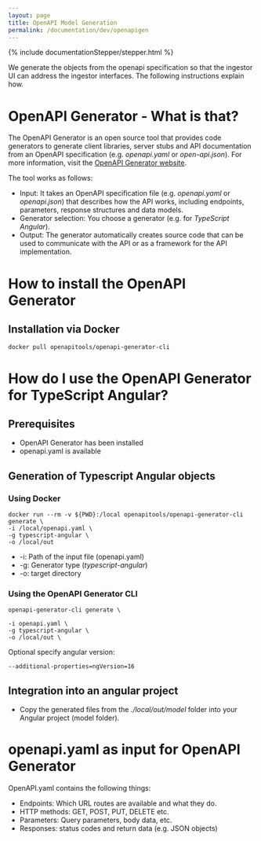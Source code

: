 ```yaml
---
layout: page
title: OpenAPI Model Generation
permalink: /documentation/dev/openapigen
---
```


<!-- Show the current active documentation page -->
{% include documentationStepper/stepper.html %}

We generate the objects from the openapi specification so that the ingestor UI can address the ingestor interfaces. The following instructions explain how.

# OpenAPI Generator - What is that?

The OpenAPI Generator is an open source tool that provides code generators to generate client libraries, server stubs and API documentation from an OpenAPI specification (e.g. *openapi.yaml* or *open-api.json*). For more information, visit the [OpenAPI Generator website](https://openapi-generator.tech/).

The tool works as follows:

* Input: It takes an OpenAPI specification file (e.g. *openapi.yaml* or *openapi.json*) that describes how the API works, including endpoints, parameters, response structures and data models.
* Generator selection: You choose a generator (e.g. for *TypeScript Angular*).
* Output: The generator automatically creates source code that can be used to communicate with the API or as a framework for the API implementation.

# How to install the OpenAPI Generator

## Installation via Docker

```
docker pull openapitools/openapi-generator-cli
```

# How do I use the OpenAPI Generator for TypeScript Angular?

## Prerequisites

* OpenAPI Generator has been installed
* openapi.yaml is available

## Generation of Typescript Angular objects

### Using Docker

```
docker run --rm -v ${PWD}:/local openapitools/openapi-generator-cli generate \
-i /local/openapi.yaml \
-g typescript-angular \
-o /local/out
```

* -i: Path of the input file (openapi.yaml)
* -g: Generator type (*typescript-angular*)
* -o: target directory

### Using the OpenAPI Generator CLI

```
openapi-generator-cli generate \

-i openapi.yaml \
-g typescript-angular \
-o /local/out \
```

Optional specify angular version:

```
--additional-properties=ngVersion=16
```

## Integration into an angular project

* Copy the generated files from the *./local/out/model* folder into your Angular project (model folder).

# openapi.yaml as input for OpenAPI Generator

OpenAPI.yaml contains the following things:

* Endpoints: Which URL routes are available and what they do.
* HTTP methods: GET, POST, PUT, DELETE etc.
* Parameters: Query parameters, body data, etc.
* Responses: status codes and return data (e.g. JSON objects)
